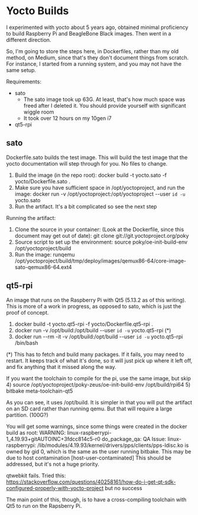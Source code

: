 # Yocto Builds
I experimented with yocto about 5 years ago, obtained minimal proficiency to build Raspberry Pi and BeagleBone Black images. Then went in a different direction.

So, I'm going to store the steps here, in Dockerfiles, rather than my old method, on Medium, since that's they don't document things from scratch. For instance, I started from a running system, and you may not have the same setup.

Requirements:
 - sato
   - The sato image took up 63G. At least, that's how much space was freed after I deleted it. You should provide yourself with significant wiggle room
   - It took over 12 hours on my 10gen i7
 - qt5-rpi
   
## sato
Dockerfile.sato builds the test image. This will build the test image that the yocto documentation will step through for you. No files to change.

1) Build the image (in the repo root): docker build -t yocto.sato -f yocto/Dockerfile.sato .
2) Make sure you have sufficient space in /opt/yoctoproject, and run the image: docker run  -v /opt/yoctoproject:/opt/yoctoproject --user `id -u` yocto.sato
3) Run the artifact. It's a bit complicated so see the next step

Running the artifact:
1) Clone the source in your container: (Look at the Dockerfile, since this document may get out of date): git clone git://git.yoctoproject.org/poky
2) Source script to set up the environment: source poky/oe-init-build-env /opt/yoctoproject/build
3) Run the image: runqemu /opt/yoctoproject/build/tmp/deploy/images/qemux86-64/core-image-sato-qemux86-64.ext4

## qt5-rpi
An image that runs on the Raspberry Pi with Qt5 (5.13.2 as of this writing). This is more of a work in progress, as opposed to sato, which is just the proof of concept.

1) docker build -t yocto.qt5-rpi -f yocto/Dockerfile.qt5-rpi .
2) docker run -v /opt/build:/opt/build --user `id -u` yocto.qt5-rpi (*)
3) docker run --rm -it -v /opt/build:/opt/build --user `id -u` yocto.qt5-rpi /bin/bash

(*) This has to fetch and build many packages. If it fails, you may need to restart. It keeps track of what it's done, so it will just pick up where it left off, and fix anything that it missed along the way.

If you want the toolchain to compile for the pi, use the same image, but skip 
4) source /opt/yoctoproject/poky-zeus/oe-init-build-env /opt/build/rpi64
5) bitbake meta-toolchain-qt5

As you can see, it uses /opt/build. It is simpler in that you will put the artifact on an SD card rather than running qemu. But that will require a large partition. (100G?)

You will get some warnings, since some things were created in the docker build as root:
WARNING: linux-raspberrypi-1_4.19.93+gitAUTOINC+3fdcc814c5-r0 do_package_qa: QA Issue: linux-raspberrypi: /lib/modules/4.19.93/kernel/drivers/pps/clients/pps-ldisc.ko is owned by gid 0, which is the same as the user running bitbake. This may be due to host contamination [host-user-contaminated]
This should be addressed, but it's not a huge priority.

qtwebkit fails. Tried this:
https://stackoverflow.com/questions/40258161/how-do-i-get-qt-sdk-configured-properly-with-yocto-project
but no success

The main point of this, though, is to have a cross-compiling toolchain with Qt5 to run on the Rapsberry Pi.
